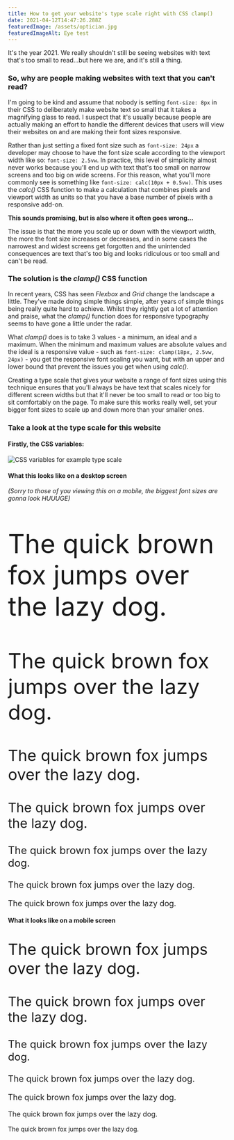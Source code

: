 ```yaml
---
title: How to get your website's type scale right with CSS clamp()
date: 2021-04-12T14:47:26.288Z
featuredImage: /assets/optician.jpg
featuredImageAlt: Eye test
---
```

It's the year 2021. We really shouldn't still be seeing websites with text that's too small to read...but here we are, and it's still a thing.

### So, why are people making websites with text that you can't read?

I'm going to be kind and assume that nobody is setting `font-size: 8px` in their CSS to deliberately make website text so small that it takes a magnifying glass to read. I suspect that it's usually because people are actually making an effort to handle the different devices that users will view their websites on and are making their font sizes responsive.

Rather than just setting a fixed font size such as `font-size: 24px` a developer may choose to have the font size scale according to the viewport width like so: `font-size: 2.5vw`. In practice, this level of simplicity almost never works because you'll end up with text that's too small on narrow screens and too big on wide screens. For this reason, what you'll more commonly see is something like `font-size: calc(10px + 0.5vw)`. This uses the *calc()* CSS function to make a calculation that combines pixels and viewport width as units so that you have a base number of pixels with a responsive add-on.

**This sounds promising, but is also where it often goes wrong...**

The issue is that the more you scale up or down with the viewport width, the more the font size increases or decreases, and in some cases the narrowest and widest screens get forgotten and the unintended consequences are text that's too big and looks ridiculous or too small and can't be read.

### The solution is the *clamp()* CSS function

In recent years, CSS has seen *Flexbox* and *Grid* change the landscape a little. They've made doing simple things simple, after years of simple things being really quite hard to achieve. Whilst they rightly get a lot of attention and praise, what the *clamp()* function does for responsive typography seems to have gone a little under the radar.

What *clamp()* does is to take 3 values - a minimum, an ideal and a maximum. When the minimum and maximum values are absolute values and the ideal is a responsive value - such as `font-size: clamp(18px, 2.5vw, 24px)` - you get the responsive font scaling you want, but with an upper and lower bound that prevent the issues you get when using *calc()*.

Creating a type scale that gives your website a range of font sizes using this technique ensures that you'll always be have text that scales nicely for different screen widths but that it'll never be too small to read or too big to sit comfortably on the page. To make sure this works really well, set your bigger font sizes to scale up and down more than your smaller ones.

### Take a look at the type scale for this website

#### **Firstly, the CSS variables:**

![CSS variables for example type scale](/assets/type-scale-code.png)

#### **What this looks like on a desktop screen**

*(Sorry to those of you viewing this on a mobile, the biggest font sizes are gonna look HUUUGE)*

<p style="font-size: 60px">The quick brown fox jumps over the lazy dog.</p>
<p style="font-size: 48px">The quick brown fox jumps over the lazy dog.</p>
<p style="font-size: 36px">The quick brown fox jumps over the lazy dog.</p>
<p style="font-size: 30px">The quick brown fox jumps over the lazy dog.</p>
<p style="font-size: 24px">The quick brown fox jumps over the lazy dog.</p>
<p style="font-size: 20px">The quick brown fox jumps over the lazy dog.</p>
<p style="font-size: 18px">The quick brown fox jumps over the lazy dog.</p>



#### **What it looks like on a mobile screen**

<p style="font-size: 36px">The quick brown fox jumps over the lazy dog.</p>
<p style="font-size: 30px">The quick brown fox jumps over the lazy dog.</p>
<p style="font-size: 24px">The quick brown fox jumps over the lazy dog.</p>
<p style="font-size: 20px">The quick brown fox jumps over the lazy dog.</p>
<p style="font-size: 18px">The quick brown fox jumps over the lazy dog.</p>
<p style="font-size: 16px">The quick brown fox jumps over the lazy dog.</p>
<p style="font-size: 14px">The quick brown fox jumps over the lazy dog.</p>